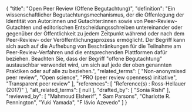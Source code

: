 {
    "title": "Open Peer Review (Offene Begutachtung)",
    "definition": "Ein wissenschaftlicher Begutachtungsmechanismus, der die Offenlegung der Identität von Autor:innen und Gutachter:innen sowie von Peer-Review-Gutachten und editorischen Entscheidungsschreiben untereinander oder gegenüber der Öffentlichkeit zu jedem Zeitpunkt während oder nach dem Peer-Review- oder Veröffentlichungsprozess ermöglicht. Der Begriff kann sich auch auf die Aufhebung von Beschränkungen für die Teilnahme am Peer-Review-Verfahren und die entsprechenden Plattformen dafür beziehen. Beachten Sie, dass der Begriff \"offene Begutachtung\" austauschbar verwendet wird, um sich auf jede der oben genannten Praktiken oder auf alle zu beziehen.",
    "related_terms": [
        "Non-anonymised peer review",
        "Open science",
        "PRO (peer review openness) initiative",
        "Transparent peer review"
    ],
    "references": [
        "Reference(s) : Ross-Hellauer (2017)"
    ],
    "alt_related_terms": [
        null
    ],
    "drafted_by": [
        "Sonia Rishi"
    ],
    "reviewed_by": [
        "Mahmoud Elsherif",
        " Sam Parsons",
        "Charlotte R. Pennington",
        "Yuki Yamada",
        "F lávio Azevedo"
    ]
}